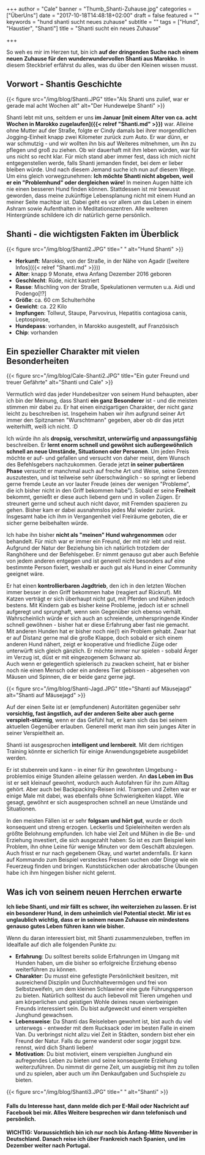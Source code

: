 +++
author = "Cale"
banner = "Thumb_Shanti-Zuhause.jpg"
categories = ["ÜberUns"]
date = "2017-10-18T14:48:18+02:00"
draft = false
featured = ""
keywords = "hund shanti sucht neues zuhause"
subtitle = ""
tags = ["Hund", "Haustier", "Shanti"]
title = "Shanti sucht ein neues Zuhause"

+++

So weh es mir im Herzen tut, bin ich **auf der dringenden Suche nach einem neuen Zuhause für den wunderwundervollen Shanti aus Marokko**. In diesem Steckbrief erfährst du alles, was du über den Kleinen wissen musst.<!--more-->

## Vorwort - Shantis Geschichte

{{< figure src="/img/blog/Shanti.JPG" title="Als Shanti uns zulief, war er gerade mal acht Wochen alt" alt="Der Hundewelpe Shanti" >}}

Shanti lebt mit uns, seitdem er uns **im Januar [mit einem Alter von ca. acht Wochen in Marokko zugelaufen]({{< relref "Shanti.md" >}})** war. Alleine ohne Mutter auf der Straße, folgte er Cindy damals bei ihrer morgendlichen Jogging-Einheit knapp zwei Kilometer zurück zum Auto. Er war dünn, er war schmutzig - und wir wollten ihn bis auf Weiteres mitnehmen, um ihn zu pflegen und groß zu ziehen. Ob wir dauerhaft mit ihm leben würden, war für uns nicht so recht klar. Für mich stand aber immer fest, dass ich mich nicht entgegenstellen werde, falls Shanti jemanden findet, bei dem er lieber bleiben würde. Und nach diesem Jemand suche ich nun auf diesem Wege.     
Um eins gleich vorwegzunehmen: **Ich möchte Shanti nicht abgeben, weil er ein "Problemhund" oder dergleichen wäre!** In meinen Augen hätte ich nie einen besseren Hund finden können. Stattdessen ist mir bewusst geworden, dass meine zukünftige Lebensplanung nicht mit einem Hund an meiner Seite machbar ist. Dabei geht es vor allem um das Leben in einem Ashram sowie Aufenthalten in Meditationszentren. Alle weiteren Hintergründe schildere ich dir natürlich gerne persönlich.

## Shanti - die wichtigsten Fakten im Überblick

{{< figure src="/img/blog/Shanti2.JPG" title=" " alt="Hund Shanti" >}}

- **Herkunft**: Marokko, von der Straße, in der Nähe von Agadir ([weitere Infos]({{< relref "Shanti.md" >}}))
- **Alter**: knapp 9 Monate, etwa Anfang Dezember 2016 geboren
- **Geschlecht**: Rüde, nicht kastriert
- **Rasse**: Mischling von der Straße, Spekulationen vermuten u.a. Aidi und Podengo[!?]
- **Größe**: ca. 60 cm Schulterhöhe
- **Gewicht**: ca. 22 Kilo
- **Impfungen**: Tollwut, Staupe, Parvovirus, Hepatitis contagiosa canis, Leptospirose, 
- **Hundepass**: vorhanden, in Marokko ausgestellt, auf Französisch
- **Chip**: vorhanden

## Ein spezieller Charakter mit vielen Besonderheiten

{{< figure src="/img/blog/Cale-Shanti2.JPG" title="Ein guter Freund und treuer Gefährte" alt="Shanti und Cale" >}}

Vermutlich wird das jeder Hundebesitzer von seinem Hund behaupten, aber ich bin der Meinung, dass Shanti **ein ganz Besonderer** ist - und die meisten stimmen mir dabei zu. 
Er hat einen einzigartigen Charakter, der nicht ganz leicht zu beschreiben ist. Insgeheim haben wir ihm aufgrund seiner Art immer den Spitznamen "Wurschtmann" gegeben, aber ob dir das jetzt weiterhilft, weiß ich nicht. :D

Ich würde ihn als **dropsig, verschmitzt, unterwürfig und anpassungsfähig** beschreiben. Er **lernt enorm schnell und gewöhnt sich außergewöhnlich schnell an neue Umstände, Situationen oder Personen**. 
Um jeden Preis möchte er auf- und gefallen und versucht von daher meist, dem Wunsch des Befehlsgebers nachzukommen. Gerade jetzt **in seiner pubertären Phase** versucht er manchmal auch auf freche Art und Weise, seine Grenzen auszutesten, und ist teilweise sehr überschwänglich - so springt er liebend gerne fremde Leute an vor lauter Freude (eines der wenigen "Probleme", die ich bisher nicht in den Griff bekommen habe"). Sobald er seine **Freiheit** bekommt, genießt er diese auch liebend gern und in vollen Zügen. Er streunert gerne und scheut auch nicht davor, mit Fremden spazieren zu gehen. Bisher kam er dabei ausnahmslos jedes Mal wieder zurück. Insgesamt habe ich ihm in Vergangenheit viel Freiräume geboten, die er sicher gerne beibehalten würde.

Ich habe ihn bisher **nicht als "meinen" Hund wahrgenommen** oder behandelt. Für mich war er immer ein Freund, der mit mir lebt und reist. Aufgrund der Natur der Beziehung bin ich natürlich trotzdem der Ranghöhere und der Befehlsgeber. Er nimmt genauso gut aber auch Befehle von jedem anderen entgegen und ist generell nicht besonders auf eine bestimmte Person fixiert, weshalb er auch gut als Hund in einer Community geeignet wäre.

Er hat einen **kontrollierbaren Jagdtrieb**, den ich in den letzten Wochen immer besser in den Griff bekommen habe (reagiert auf Rückruf). Mit Katzen verträgt er sich überhaupt nicht gut, mit Pferden und Kühen jedoch bestens. Mit Kindern gab es bisher keine Probleme, jedoch ist er schnell aufgeregt und sprunghaft, wenn sein Gegenüber sich ebenso verhält. Wahrscheinlich würde er sich auch an schreiende, umherspringende Kinder schnell gewöhnen - bisher hat er diese Erfahrung aber fast nie gemacht.     
Mit anderen Hunden hat er bisher noch nie(!) ein Problem gehabt. Zwar hat er auf Distanz gerne mal die große Klappe, doch sobald er sich einem anderen Hund nähert, zeigt er kooperative und friedliche Züge oder unterwürft sich gleich gänzlich. Er möchte immer nur spielen - sobald Ärger im Verzug ist, düst er mit eingezogenem Schwanz ab.   
Auch wenn er gelegentlich spielerisch zu zwacken scheint, hat er bisher noch nie einen Mensch oder ein anderes Tier gebissen - abgesehen von Mäusen und Spinnen, die er beide ganz gerne jagt.

{{< figure src="/img/blog/Shanti-Jagd.JPG" title="Shanti auf Mäusejagd" alt="Shanti auf Mäusejagd" >}}

Auf der einen Seite ist er (empfundenen) Autoritäten gegenüber sehr **vorsichtig, fast ängstlich, auf der anderen Seite aber auch gerne verspielt-stürmig**, wenn er das Gefühl hat, er kann sich das bei seinem aktuellen Gegenüber erlauben. Generell merkt man ihm sein junges Alter in seiner Verspieltheit an.

Shanti ist ausgesprochen **intelligent und lernbereit**. Mit dem richtigen Training könnte er sicherlich für einige Anwendungsgebiete ausgebildet werden.

Er ist stubenrein und kann - in einer für ihn gewohnten Umgebung - problemlos einige Stunden alleine gelassen werden. An **das Leben im Bus** ist er seit kleinauf gewohnt, wodurch auch Autofahren für ihn zum Alltag gehört. Aber auch bei Backpacking-Reisen inkl. Trampen und Zelten war er einige Male mit dabei, was ebenfalls ohne Schwierigkeiten klappt. Wie gesagt, gewöhnt er sich ausgesprochen schnell an neue Umstände und Situationen.

In den meisten Fällen ist er sehr **folgsam und hört gut**, wurde er doch konsequent und streng erzogen. Leckerlis und Spieleinheiten werden als größte Belohnung empfunden. Ich habe viel Zeit und Mühen in die Be- und Erziehung investiert, die sich ausgezahlt haben: So ist es zum Beispiel kein Problem, ihn ohne Leine für wenige Minuten vor dem Geschäft abzulegen. Auch frisst er nur nach gegebenem Okay, und wartet andernfalls. Er kann auf Kommando zum Beispiel versteckes Fressen suchen oder Dinge wie ein Feuerzeug finden und bringen. Kunststückchen oder akrobatische Übungen habe ich ihm hingegen bisher nicht gelernt.

## Was ich von seinem neuen Herrchen erwarte

**Ich liebe Shanti, und mir fällt es schwer, ihn weiterziehen zu lassen. Er ist ein besonderer Hund, in dem unheimlich viel Potential steckt. Mir ist es unglaublich wichtig, dass er in seinem neuen Zuhause ein mindestens genauso gutes Leben führen kann wie bisher.** 

Wenn du daran interessiert bist, mit Shanti zusammenzuleben, treffen im Idealfalle auf dich alle folgenden Punkte zu:

- **Erfahrung**: Du solltest bereits solide Erfahrungen im Umgang mit Hunden haben, um die bisher so erfolgreiche Erziehung ebenso weiterführen zu können.
- **Charakter**: Du musst eine gefestigte Persönlichkeit besitzen, mit ausreichend Disziplin und Durchhaltevermögen und frei von Selbstzweifeln, um dem kleinen Schlawiner eine gute Führungsperson zu bieten. Natürlich solltest du auch liebevoll mit Tieren umgehen und am körperlichen und geistigen Wohle deines neuen vierbeinigen Freunds interessiert sein. Du bist aufgeweckt und einem verspielten Junghund gewachsen.
- **Lebensweise**: Da Shanti das Reiseleben gewohnt ist, bist auch du viel unterwegs - entweder mit dem Rucksack oder im besten Falle in einem Van. Du verbringst nicht allzu viel Zeit in Städten, sondern bist eher ein Freund der Natur. Falls du gerne wanderst oder sogar joggst bzw. rennst, wird dich Shanti lieben!
- **Motivation**: Du bist motiviert, einem verspielten Junghund ein aufregendes Leben zu bieten und seine konsequente Erziehung weiterzuführen. Du nimmst dir gerne Zeit, um ausgiebig mit ihm zu tollen und zu spielen, aber auch um ihn Denkaufgaben und Suchspiele zu bieten.

{{< figure src="/img/blog/Shanti3.JPG" title=" " alt="Shanti" >}}

#### Falls du Interesse hast, dann melde dich per E-Mail oder Nachricht auf Facebook bei mir. Alles Weitere besprechen wir dann telefonisch und persönlich.
**WICHTIG: Voraussichtlich bin ich nur noch bis Anfang-Mitte November in Deutschland. Danach reise ich über Frankreich nach Spanien, und im Dezember weiter nach Portugal.**
